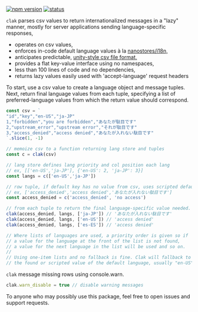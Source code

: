 [![npm version](https://badge.fury.io/js/clak.svg)](https://badge.fury.io/js/clak) [![status](https://github.com/iambumblehead/clak/workflows/test/badge.svg)][0]

`clak` parses csv values to return internationalized messages in a "lazy" manner, mostly for server applications sending language-specific responses,
 * operates on csv values,
 * enforces in-code default language values à la [nanostores/i18n,][3]
 * anticipates predictable, [unity-style csv file format,][1]
 * provides a flat key-value interface using no namespaces,
 * less than 100 lines of code and no dependencies,
 * returns lazy values easily used with 'accept-language' request headers


[0]: https://github.com/iambumblehead/clak
[1]: https://docs.unity3d.com/Packages/com.unity.localization@1.2/manual/CSV.html
[2]: https://github.com/nanostores/nanostores
[3]: https://github.com/nanostores/i18n


To start, use a csv value to create a language object and message tuples. Next, return final language values from each tuple, specifying a list of preferred-language values from which the return value should correspond.
```javascript
const csv = `
"id","key","en-US","ja-JP"
1,"forbidden","you are forbidden","あなたが駄目です"
2,"upstream_error","upstream error","それが駄目です"
3,"access_denied","access denied","あなたが入れない駄目です"
`.slice(1, -1)

// memoize csv to a function returning lang store and tuples
const c = clak(csv)

// lang store defines lang priority and col position each lang
// ex, [['en-US','ja-JP'], {'en-US': 2, 'ja-JP': 3}]
const langs = c(['en-US','ja-JP'])

// row tuple, if default key has no value from csv, uses scripted default
// ex, ['access_denied','access denied','あなたが入れない駄目です']
const access_denied = c('access_denied', 'no access')

// from each tuple to return the final language-specific value needed.
clak(access_denied, langs, ['ja-JP']) // 'あなたが入れない駄目です'
clak(access_denied, langs, ['en-US']) // 'access denied'
clak(access_denied, langs, ['es-ES']) // 'access denied'

// Where lists of languages are used, a priority order is given so if
// a value for the language at the front of the list is not found,
// a value for the next language in the list will be used and so on.
//
// Using one-item lists and no fallback is fine. Clak will fallback to
// the found or scripted value of the default language, usually "en-US"
```


`clak` message missing rows using console.warn.
``` javascript
clak.warn_disable = true // disable warning messages
```



To anyone who may possibly use this package, feel free to open issues and support requests.
